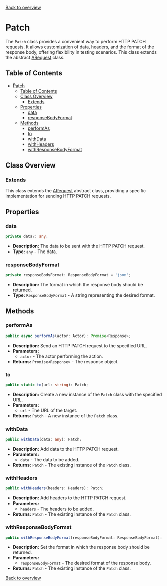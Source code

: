 [Back to overview]()

# Patch

The `Patch` class provides a convenient way to perform HTTP PATCH requests. It allows customization of data, headers, and the format of the response body, offering flexibility in testing scenarios. This class extends the abstract [ARequest](a_request.md) class.

## Table of Contents

- [Patch](#patch)
  - [Table of Contents](#table-of-contents)
  - [Class Overview](#class-overview)
    - [Extends](#extends)
  - [Properties](#properties)
    - [data](#data)
    - [responseBodyFormat](#responsebodyformat)
  - [Methods](#methods)
    - [performAs](#performas)
    - [to](#to)
    - [withData](#withdata)
    - [withHeaders](#withheaders)
    - [withResponseBodyFormat](#withresponsebodyformat)

## Class Overview

### Extends

This class extends the [ARequest](a_request.md) abstract class, providing a specific implementation for sending HTTP PATCH requests.

## Properties

### data

```typescript
private data?: any;
```

- **Description:** The data to be sent with the HTTP PATCH request.
- **Type:** `any` - The data.

### responseBodyFormat

```typescript
private responseBodyFormat: ResponseBodyFormat = 'json';
```

- **Description:** The format in which the response body should be returned.
- **Type:** `ResponseBodyFormat` - A string representing the desired format.

## Methods

### performAs

```typescript
public async performAs(actor: Actor): Promise<Response>;
```

- **Description:** Send an HTTP PATCH request to the specified URL.
- **Parameters:**
  - `actor` - The actor performing the action.
- **Returns:** `Promise<Response>` - The response object.

### to

```typescript
public static to(url: string): Patch;
```

- **Description:** Create a new instance of the `Patch` class with the specified URL.
- **Parameters:**
  - `url` - The URL of the target.
- **Returns:** `Patch` - A new instance of the `Patch` class.

### withData

```typescript
public withData(data: any): Patch;
```

- **Description:** Add data to the HTTP PATCH request.
- **Parameters:**
  - `data` - The data to be added.
- **Returns:** `Patch` - The existing instance of the `Patch` class.

### withHeaders

```typescript
public withHeaders(headers: Headers): Patch;
```

- **Description:** Add headers to the HTTP PATCH request.
- **Parameters:**
  - `headers` - The headers to be added.
- **Returns:** `Patch` - The existing instance of the `Patch` class.

### withResponseBodyFormat

```typescript
public withResponseBodyFormat(responseBodyFormat: ResponseBodyFormat): Patch;
```

- **Description:** Set the format in which the response body should be returned.
- **Parameters:**
  - `responseBodyFormat` - The desired format of the response body.
- **Returns:** `Patch` - The existing instance of the `Patch` class.

[Back to overview]()